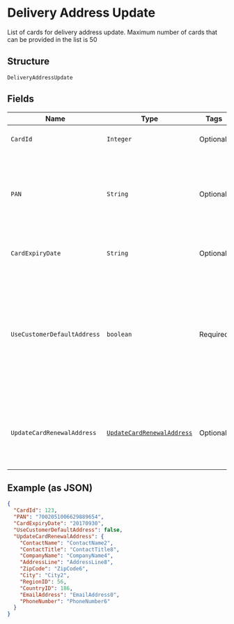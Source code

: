 
# Delivery Address Update

List of cards for delivery address update. Maximum number of cards that can be provided in the list is 50

## Structure

`DeliveryAddressUpdate`

## Fields

| Name | Type | Tags | Description | Getter | Setter |
|  --- | --- | --- | --- | --- | --- |
| `CardId` | `Integer` | Optional | Card Id of the card.<br>Optional if  PAN is passed, else Mandatory. | Integer getCardId() | setCardId(Integer cardId) |
| `PAN` | `String` | Optional | PAN of the card.<br>Optional if CardId is passed, else Mandatory.<br><br>Note: -<br>PAN & ExpiryDate parameters will be considered only if CardId & PANID are not provided. | String getPAN() | setPAN(String pAN) |
| `CardExpiryDate` | `String` | Optional | Expiry date of the card.<br>Mandatory if PAN is passed, else optional.<br>Format: yyyyMMdd | String getCardExpiryDate() | setCardExpiryDate(String cardExpiryDate) |
| `UseCustomerDefaultAddress` | `boolean` | Required | Whether to use the default delivery address configured at customer (or card group) level as the delivery address for this card.<br>Mandatory<br>Note: If value is false then ‘UpdateCardRenewalAddress’ is mandatory. If value set to ‘True’ then<br>‘UpdateCardRenewalAddress’ may be null/empty. It will be ignored if provided.<br>**Default**: `false` | boolean getUseCustomerDefaultAddress() | setUseCustomerDefaultAddress(boolean useCustomerDefaultAddress) |
| `UpdateCardRenewalAddress` | [`UpdateCardRenewalAddress`](../../doc/models/update-card-renewal-address.md) | Optional | Delivery address of card. This address will be used for card reissue and PIN reminders in future.<br>Note: Mandatory when ‘UseCustomerDefaultAddress’ is set to ‘false’. The field is ignored otherwise. | UpdateCardRenewalAddress getUpdateCardRenewalAddress() | setUpdateCardRenewalAddress(UpdateCardRenewalAddress updateCardRenewalAddress) |

## Example (as JSON)

```json
{
  "CardId": 123,
  "PAN": "7002051006629889654",
  "CardExpiryDate": "20170930",
  "UseCustomerDefaultAddress": false,
  "UpdateCardRenewalAddress": {
    "ContactName": "ContactName2",
    "ContactTitle": "ContactTitle8",
    "CompanyName": "CompanyName4",
    "AddressLine": "AddressLine8",
    "ZipCode": "ZipCode6",
    "City": "City2",
    "RegionID": 56,
    "CountryID": 186,
    "EmailAddress": "EmailAddress0",
    "PhoneNumber": "PhoneNumber6"
  }
}
```

